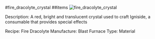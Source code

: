 #fire_dracolyte_crystal
##items
![fire_dracolyte_crystal](https://dragon-force-studio.com/images/EF_wiki/fire_dracolyte_crystal.png)

Description:  A red, bright and translucent crystal used to craft Igniside, a consumable that provides special effects

Recipe:  Fire Dracolyte
Manufacture:  Blast Furnace
Type:  Material